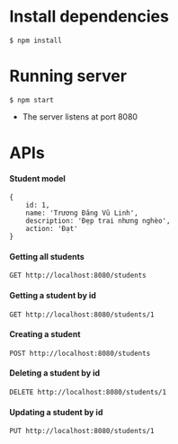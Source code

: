 # Install dependencies
```$ npm install```
# Running server
```$ npm start```
- The server listens at port 8080
# APIs
#### Student model
    {
        id: 1,
        name: 'Trương Đăng Vũ Linh',
        description: 'Đẹp trai nhưng nghèo',
        action: 'Đạt'
    }
#### Getting all students
```GET http://localhost:8080/students```
#### Getting a student by id
```GET http://localhost:8080/students/1```
#### Creating a student
```POST http://localhost:8080/students```
#### Deleting a student by id
```DELETE http://localhost:8080/students/1```
#### Updating a student by id
```PUT http://localhost:8080/students/1```
